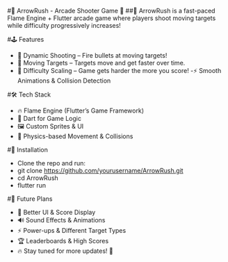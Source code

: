 #📌 ArrowRush - Arcade Shooter Game 🎯
##🚀 ArrowRush is a fast-paced Flame Engine + Flutter arcade game where players shoot moving targets while difficulty progressively increases!

#🕹️ Features
 - 🎯 Dynamic Shooting – Fire bullets at moving targets!
 - 🔄 Moving Targets – Targets move and get faster over time.
 - 🚀 Difficulty Scaling – Game gets harder the more you score!
 -⚡ Smooth Animations & Collision Detection

#🛠️ Tech Stack
 - 🔥 Flame Engine (Flutter’s Game Framework)
 - 🎯 Dart for Game Logic
 - 🖼️ Custom Sprites & UI
 - 🚀 Physics-based Movement & Collisions

#📂 Installation
 - Clone the repo and run:
 - git clone https://github.com/yourusername/ArrowRush.git
 - cd ArrowRush
 - flutter run

#📌 Future Plans
 - 🎨 Better UI & Score Display
 - 🔊 Sound Effects & Animations
 - ⚡ Power-ups & Different Target Types
 - 🏆 Leaderboards & High Scores
 - 🔥 Stay tuned for more updates! 🚀
